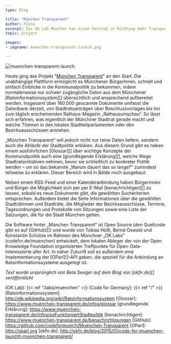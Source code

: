 ```yaml
---
type: blog

title: "München Transparent"
author: Fiona
excerpt: Das OK Lab München hat einen Vorstoß in Richtung mehr Transparenz gewagt und das Portal "München Transparent" gestartet.
topic: project

images:
- imgname: muenchen-transparent-launch.png

---
```



![muenchen-transparent-launch](/blog/muenchen-transparent-launch.png)

Heute ging das Projekt "[München Transparent][]" an den Start. Die unabhängige Plattform ermöglicht es Münchener BürgerInnen, schnell und einfach Einblicke in die Kommunalpolitik zu bekommen, indem normalerweise nur schwer zugängliche Daten aus dem Münchener [Ratsinformationssystem][] übersichtlich und ansprechend aufbereitet werden. Insgesamt über 160.000 gescannte Dokumente umfasst die Datenbank derzeit, von Stadtratsanträgen über Beschlussvorlagen bis hin zum täglich erscheinenden Rathaus-Magazin „Rathausumschau“. So lässt sich erfahren, was eigentlich der Münchner Stadtrat gerade macht und welche Themen in den lokalen Stadtteilparlamenten oder den Bezirksausschüssen anstehen.

„München Transparent“ will jedoch nicht nur reine Daten liefern, sondern auch die Abläufe der Stadtpolitik erklären. Aus diesem Grund gibt es neben einem ausführlichen [Glossar][] über wichtige Konzepte der Kommunalpolitik auch eine [grundlegende Erklärung][], welche Wege Stadtratsinitiativen nehmen, bevor sie schließlich zu konkreter Politik werden – um so das bekannte „Warum dauert das so lange?“ zumindest teilweise zu erklären. Dieser Bereich wird in Bälde noch ausgebaut.

Neben einem RSS-Feed und einer Kalenderanbindung haben Bürgerinnen und Bürger die Möglichkeit sich per per E-Mail [benachrichtigen][] zu lassen, sobald es neue Dokumente gibt, die gewählten Suchkriterien entsprechen. Außerdem bietet die Seite Informationen über die gewählten Stadträtinnen und Stadträte, die Mitglieder der Bezirksausschüsse, Termine, Tagesordnungen und Protokolle von Sitzungen sowie eine Liste der Satzungen, die für die Stadt München gelten.

Die Software hinter „München Transparent“ ist Open Source (den Quellcode gibt es auf [GitHub][]) und wurde von Tobias Hößl, Bernd Oswald und Konstantin Schütze im Rahmen des Münchner „OK Labs“ (codefor.de/muenchen) entwickelt, dem lokalen Ableger der von der Open Knowledge Foundation organisierten Treffpunkte für Open-Data-Interessierte aller Art. In naher Zukunft soll es außerdem eine Implementierung der [OParl][]-API geben, die speziell für die Anbindung an Ratsinformationssysteme ausgelegt ist.

*Text wurde ursprünglich von Bela Seeger auf dem Blog von [okfn.de][] veröffentlicht*


[München Transparent]: https://www.muenchen-transparent.de
[OK Lab]: {{< ref "/labs/muenchen" >}}
[Code for Germany]: {{< ref "/" >}}
[Ratsinformationssystem]: http://de.wikipedia.org/wiki/Ratsinformationssystem
[Glossar]: https://www.muenchen-transparent.de/infos/glossar
[grundlegende Erklärung]: https://www.muenchen-transparent.de/infos/soFunktioniertStadtpolitik
[benachrichtigen]: https://www.muenchen-transparent.de/benachrichtigungen
[GitHub]: https://github.com/codeformunich/Muenchen-Transparent
[OParl]: http://oparl.org
[okfn.de]: http://okfn.de/blog/2015/01/code-for-muenchen-launcht-muenchen-transparent/
